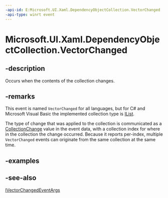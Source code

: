 ```yaml
---
-api-id: E:Microsoft.UI.Xaml.DependencyObjectCollection.VectorChanged
-api-type: winrt event
---
```


<!-- Event syntax
public event Windows.Foundation.Collections.VectorChangedEventHandler VectorChanged<Microsoft.UI.Xaml.DependencyObject>
-->

# Microsoft.UI.Xaml.DependencyObjectCollection.VectorChanged

## -description

Occurs when the contents of the collection changes.

## -remarks

This event is named `VectorChanged` for all languages, but for C# and Microsoft Visual Basic the implemented collection type is [IList<T>](/dotnet/api/system.collections.generic.ilist-1?view=dotnet-uwp-10.0&preserve-view=true).

The type of change that was applied to the collection is communicated as a [CollectionChange](/uwp/api/windows.foundation.collections.collectionchange) value in the event data, with a collection index for where in the collection the change occurred. Because it reports per-index, multiple `VectorChanged` events can originate from the same collection at the same time.

## -examples

## -see-also

[IVectorChangedEventArgs](/uwp/api/windows.foundation.collections.ivectorchangedeventargs)
